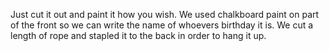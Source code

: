 Just cut it out and paint it how you wish.  We used chalkboard paint on part of the front so we can write the name of whoevers birthday it is.
We cut a length of rope and stapled it to the back in order to hang it up.
